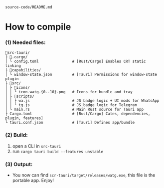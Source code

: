 `source-code/README.md`

# How to compile

### (1) Needed files:

```
📁src-tauri/                  
├ 📁.cargo/               
│ └ config.toml               # [Rust/Cargo] Enables CRT static linking
├ 📁capabilities/
│ └ window-state.json         # [Tauri] Permissions for window-state plugin
├ 📁src/                     
│ ├ 📁icons/                
│ │ └ icon-watg-{0..10}.png   # Icons for bundle and tray
│ ├ 📁scripts/              
│ │ ├ wa.js                   # JS badge logic + UI mods for WhatsApp
│ │ └ tg.js                   # JS badge logic for Telegram
│ └ main.rs                   # Main Rust source for Tauri app
├ Cargo.toml                  # [Rust/Cargo] Cates, dependencies, plugin, features]
└ tauri.conf.json             # [Tauri] Defines app/bundle
```

### (2) Build:

1. open a CLI in `src-tauri`
2. run `cargo tauri build --features unstable`

### (3) Output:

- You now can find `scr-tauri/target/releases/watg.exe`, this file is the portable app. Enjoy!
